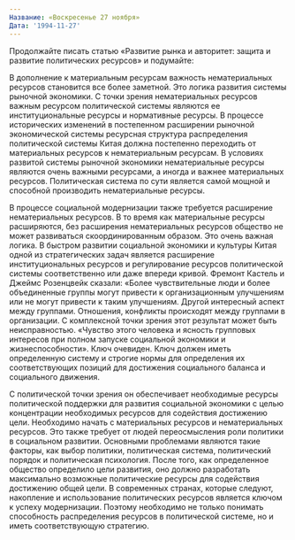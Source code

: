 ```yaml
---
Название: «Воскресенье 27 ноября»
Дата: '1994-11-27'
---
```


Продолжайте писать статью «Развитие рынка и авторитет: защита и развитие политических ресурсов» и подумайте:

В дополнение к материальным ресурсам важность нематериальных ресурсов становится все более заметной. Это логика развития системы рыночной экономики. С точки зрения нематериальных ресурсов важным ресурсом политической системы являются ее институциональные ресурсы и нормативные ресурсы. В процессе исторических изменений в постепенном расширении рыночной экономической системы ресурсная структура распределения политической системы Китая должна постепенно переходить от материальных ресурсов к нематериальным ресурсам. В условиях развитой системы рыночной экономики нематериальные ресурсы являются очень важными ресурсами, а иногда и важнее материальных ресурсов. Политическая система по сути является самой мощной и способной производить нематериальные ресурсы.

В процессе социальной модернизации также требуется расширение нематериальных ресурсов. В то время как материальные ресурсы расширяются, без расширения нематериальных ресурсов общество не может развиваться скоординированным образом. Это очень важная логика. В быстром развитии социальной экономики и культуры Китая одной из стратегических задач является расширение институциональных ресурсов и регулирование ресурсов политической системы соответственно или даже впереди кривой. Фремонт Кастель и Джеймс Розенцвейк сказали: «Более чувствительные люди и более объединенные группы могут привести к организационным улучшениям или не могут привести к таким улучшениям. Другой интересный аспект между группами. Отношения, конфликты происходят между группами в организации. С комплексной точки зрения этот результат может быть неисправностью. «Чувство этого человека и ясность групповых интересов при полном запуске социальной экономики и жизнеспособности». Ключ очевиден. Ключ должен иметь определенную систему и строгие нормы для определения их соответствующих позиций для достижения социального баланса и социального движения.

С политической точки зрения он обеспечивает необходимые ресурсы политической поддержки для развития социальной экономики с целью концентрации необходимых ресурсов для содействия достижению цели. Необходимо начать с материальных ресурсов и нематериальных ресурсов. Это также требует от людей переосмысления роли политики в социальном развитии. Основными проблемами являются такие факторы, как выбор политики, политическая система, политический порядок и политическая психология. После того, как определенное общество определило цели развития, оно должно разработать максимально возможные политические ресурсы для содействия достижению общей цели. В современных странах, которые следуют, накопление и использование политических ресурсов является ключом к успеху модернизации. Поэтому необходимо не только понимать способность распределения ресурсов в политической системе, но и иметь соответствующую стратегию.

